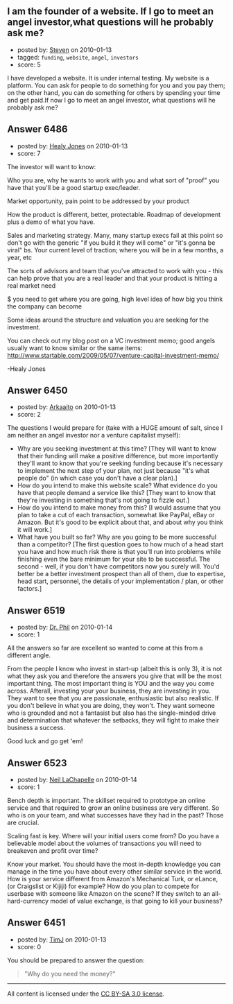 ## I am the founder of a website. If I go to meet an angel investor,what questions will he probably ask me?

- posted by: [Steven](https://stackexchange.com/users/-1/2233-steven) on 2010-01-13
- tagged: `funding`, `website`, `angel`, `investors`
- score: 5

I have developed a website. It is under internal testing. My website is a platform. You can ask for people to do something for you and you pay them; on the other hand, you can do something for others by spending your time and get paid.If now I go to meet an angel investor, what questions will he probably ask me?


## Answer 6486

- posted by: [Healy Jones](https://stackexchange.com/users/-1/1855-healy-jones) on 2010-01-13
- score: 7

The investor will want to know:

Who you are, why he wants to work with you and what sort of "proof" you have that you'll be a good startup exec/leader.

Market opportunity, pain point to be addressed by your product

How the product is different, better, protectable. Roadmap of development plus a demo of what you have.

Sales and marketing strategy. Many, many startup execs fail at this point so don't go with the generic "if you build it they will come" or "it's gonna be viral" bs. Your current level of traction; where you will be in a few months, a year, etc

The sorts of advisors and team that you've attracted to work with you - this can help prove that you are a real leader and that your product is hitting a real market need

$ you need to get where you are going, high level idea of how big you think the company can become

Some ideas around the structure and valuation you are seeking for the investment.

You can check out my blog post on a VC investment memo; good angels usually want to know similar or the same items: http://www.startable.com/2009/05/07/venture-capital-investment-memo/

-Healy Jones




## Answer 6450

- posted by: [Arkaaito](https://stackexchange.com/users/-1/2221-arkaaito) on 2010-01-13
- score: 2

The questions I would prepare for (take with a HUGE amount of salt, since I am neither an angel investor nor a venture capitalist myself):

 - Why are you seeking investment at this time?  [They will want to know that their funding will make a positive difference, but more importantly they'll want to know that you're seeking funding because it's necessary to implement the next step of your plan, not just because "it's what people do" (in which case you don't have a clear plan).]
 - How do you intend to make this website scale?  What evidence do you have that people demand a service like this?  [They want to know that they're investing in something that's not going to fizzle out.]
 - How do you intend to make money from this?  [I would assume that you plan to take a cut of each transaction, somewhat like PayPal, eBay or Amazon.  But it's good to be explicit about that, and about why you think it will work.]
 - What have you built so far?  Why are you going to be more successful than a competitor?  [The first question goes to how much of a head start you have and how much risk there is that you'll run into problems while finishing even the bare minimum for your site to be successful.  The second - well, if you don't have competitors now you surely will.  You'd better be a better investment prospect than all of them, due to expertise, head start, personnel, the details of your implementation / plan, or other factors.]


## Answer 6519

- posted by: [Dr. Phil](https://stackexchange.com/users/-1/2223-dr-phil) on 2010-01-14
- score: 1

All the answers so far are excellent so wanted to come at this from a different angle.

From the people I know who invest in start-up (albeit this is only 3), it is not what they ask you and therefore the answers you give that will be the most important thing. The most important thing is YOU and the way you come across. Afterall, investing your your business, they are investing in you. They want to see that you are passionate, enthusiastic but also realistic. If you don't believe in what you are doing, they won't. They want someone who is grounded and not a fantasist but also has the single-minded drive and determination that whatever the setbacks, they will fight to make their business a success.

Good luck and go get 'em!


## Answer 6523

- posted by: [Neil LaChapelle](https://stackexchange.com/users/-1/2140-neil-lachapelle) on 2010-01-14
- score: 1

Bench depth is important.  The skillset required to prototype an online service and that required to grow an online business are very different.  So who is on your team, and what successes have they had in the past?  Those are crucial.

Scaling fast is key.  Where will your initial users come from?  Do you have a believable model about the volumes of transactions you will need to breakeven and profit over time?

Know your market.  You should have the most in-depth knowledge you can manage in the time you have about every other similar service in the world. How is your service different from Amazon's Mechanical Turk, or eLance, (or Craigslist or Kijiji) for example?  How do you plan to compete for userbase with someone like Amazon on the scene?  If they switch to an all-hard-currency model of value exchange, is that going to kill your business?


## Answer 6451

- posted by: [TimJ](https://stackexchange.com/users/-1/1172-timj) on 2010-01-13
- score: 0

You should be prepared to answer the question:

> "Why do you need the money?"





---

All content is licensed under the [CC BY-SA 3.0 license](https://creativecommons.org/licenses/by-sa/3.0/).
